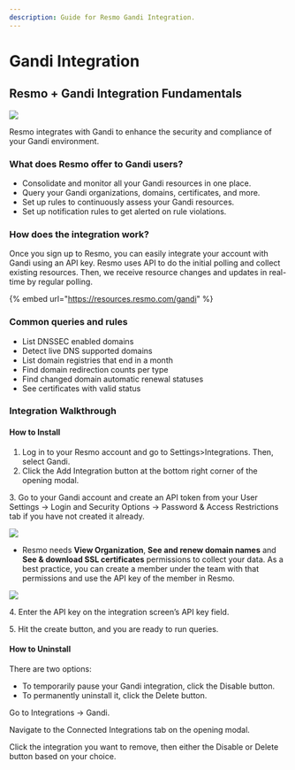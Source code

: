 ```yaml
---
description: Guide for Resmo Gandi Integration.
---
```


# Gandi Integration

## Resmo + Gandi Integration Fundamentals

![](../.gitbook/assets/gandi-logo.png)

Resmo integrates with Gandi to enhance the security and compliance of your Gandi environment.

### What does Resmo offer to Gandi users?

* Consolidate and monitor all your Gandi resources in one place.
* Query your Gandi organizations, domains, certificates, and more.
* Set up rules to continuously assess your Gandi resources.
* Set up notification rules to get alerted on rule violations.

### How does the integration work?

Once you sign up to Resmo, you can easily integrate your account with Gandi using an API key. Resmo uses API to do the initial polling and collect existing resources. Then, we receive resource changes and updates in real-time by regular polling.

{% embed url="https://resources.resmo.com/gandi" %}

### Common queries and rules

* List DNSSEC enabled domains
* Detect live DNS supported domains
* List domain registries that end in a month
* Find domain redirection counts per type
* Find changed domain automatic renewal statuses
* See certificates with valid status

### Integration Walkthrough

#### **How to Install**

1. Log in to your Resmo account and go to Settings>Integrations. Then, select Gandi.
2. Click the Add Integration button at the bottom right corner of the opening modal.

3\. Go to your Gandi account and create an API token from your User Settings -> Login and Security Options -> Password & Access Restrictions tab if you have not created it already.

![](../.gitbook/assets/gandi-user-settings.png)

* Resmo needs **View Organization**, **See and renew domain names** and **See & download SSL certificates** permissions to collect your data. As a best practice, you can create a member under the team with that permissions and use the API key of the member in Resmo.

![](../.gitbook/assets/gandi-security.png)

4\. Enter the API key on the integration screen’s API key field.

5\. Hit the create button, and you are ready to run queries.

#### **How to Uninstall**

There are two options:

* To temporarily pause your Gandi integration, click the Disable button.
* To permanently uninstall it, click the Delete button.

Go to Integrations -> Gandi.

Navigate to the Connected Integrations tab on the opening modal.

Click the integration you want to remove, then either the Disable or Delete button based on your choice.
